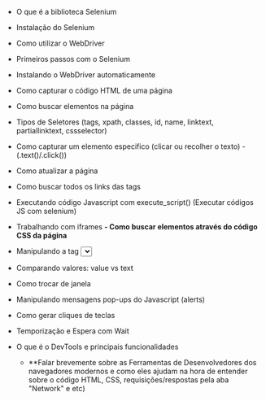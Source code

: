 - O que é a biblioteca Selenium
- Instalação do Selenium
- Como utilizar o WebDriver
- Primeiros passos com o Selenium
- Instalando o WebDriver automaticamente
- Como capturar o código HTML de uma página

- Como buscar elementos na página

- Tipos de Seletores (tags, xpath, classes, id, name, linktext, partiallinktext, cssselector)
- Como capturar um elemento especifico (clicar ou recolher o texto) - (.text()/.click())
- Como atualizar a página
- Como buscar todos os links das tags <a></a>
- Executando código Javascript com execute_script() (Executar códigos JS com selenium)
- Trabalhando com iframes
**- Como buscar elementos através do código CSS da página**
- Manipulando a tag <select> com a classe Select
- Comparando valores: value vs text
- Como trocar de janela
- Manipulando mensagens pop-ups do Javascript (alerts)
- Como gerar cliques de teclas
- Temporização e Espera com Wait
- O que é o DevTools e principais funcionalidades 
    - **Falar brevemente sobre as Ferramentas de Desenvolvedores dos navegadores modernos e como eles ajudam na hora de entender sobre o código HTML, CSS, requisições/respostas pela aba "Network" e etc)


